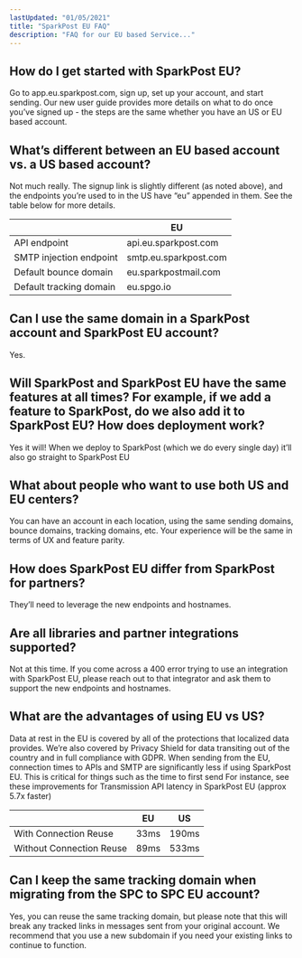 ```yaml
---
lastUpdated: "01/05/2021"
title: "SparkPost EU FAQ"
description: "FAQ for our EU based Service..."
---
```


## How do I get started with SparkPost EU? 

Go to app.eu.sparkpost.com, sign up, set up your account, and start sending. Our new user guide provides more details on what to do once you’ve signed up - the steps are the same whether you have an US or EU based account.


## What’s different between an EU based account vs. a US based account?

Not much really. The signup link is slightly different (as noted above), and the endpoints you’re used to in the US have “eu” appended in them. See the table below for more details.

|    |   EU   |
| --- | --- |
|   API endpoint   |   api.eu.sparkpost.com   |
|   SMTP injection endpoint   |   smtp.eu.sparkpost.com   |
|   Default bounce domain   |   eu.sparkpostmail.com   |
|   Default tracking domain   |   eu.spgo.io   |


## Can I use the same domain in a SparkPost account and SparkPost EU account? 

Yes.


## Will SparkPost and SparkPost EU have the same features at all times? For example, if we add a feature to SparkPost, do we also add it to SparkPost EU? How does deployment work? 

Yes it will! When we deploy to SparkPost (which we do every single day) it’ll also go straight to SparkPost EU 


## What about people who want to use both US and EU centers?

You can have an account in each location, using the same sending domains, bounce domains, tracking domains, etc. Your experience will be the same in terms of UX and feature parity.


## How does SparkPost EU differ from SparkPost for partners?

They’ll need to leverage the new endpoints and hostnames. 


## Are all libraries and partner integrations supported? 

Not at this time. If you come across a 400 error trying to use an integration with SparkPost EU, please reach out to that integrator and ask them to support the new endpoints and hostnames.


## What are the advantages of using EU vs US? 

Data at rest in the EU is covered by all of the protections that localized data provides. We’re also covered by Privacy Shield for data transiting out of the country and in full compliance with GDPR. 
When sending from the EU, connection times to APIs and SMTP are significantly less if using SparkPost EU. This is critical for things such as the time to first send 
For instance, see these improvements for Transmission API latency in SparkPost EU (approx 5.7x faster)

  |      |   EU   |   US   |
  | --- | --- | --- |
  |   With Connection Reuse   |   33ms   |   190ms   |
  |   Without Connection Reuse   |   89ms   |   533ms   |


## Can I keep the same tracking domain when migrating from the SPC to SPC EU account?

Yes, you can reuse the same tracking domain, but please note that this will break any tracked links in messages sent from your original account. We recommend that you use a new subdomain if you need your existing links to continue to function.
